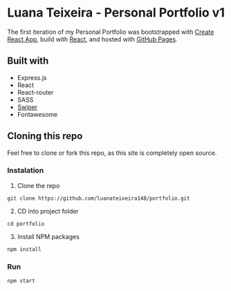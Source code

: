 # Luana Teixeira - Personal Portfolio v1

The first iteration of my Personal Portfolio was bootstrapped with [Create React App](https://github.com/facebook/create-react-app), build with [React](https://reactjs.org/), and hosted with [GitHub Pages](https://pages.github.com/).

## Built with
* Express.js
* React
* React-router
* SASS
* [Swiper](https://swiperjs.com/react)
* Fontawesome

## Cloning this repo

Feel free to clone or fork this repo, as this site is completely open source.

### Instalation
1. Clone the repo
  ```
  git clone https://github.com/luanateixeira148/portfolio.git
  ```
2. CD into project folder
  ```
  cd portfolio
  ```
3. Install NPM packages
  ```
  npm install
  ```

### Run

  ```
  npm start
  ```